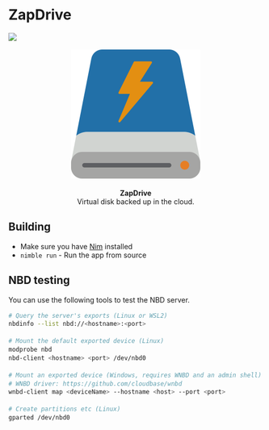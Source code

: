 # ZapDrive

![](https://img.shields.io/badge/status-incomplete-lightgrey.svg)

<div align="center">
    <img src="extra/ZapDrive.svg" />
    <br/>
    <br/>
    <b>ZapDrive</b>
    <br/>
    Virtual disk backed up in the cloud.
</div>

## Building

- Make sure you have [Nim](https://nim-lang.org) installed
- `nimble run` - Run the app from source

## NBD testing

You can use the following tools to test the NBD server.

```bash
# Query the server's exports (Linux or WSL2)
nbdinfo --list nbd://<hostname>:<port>

# Mount the default exported device (Linux)
modprobe nbd
nbd-client <hostname> <port> /dev/nbd0

# Mount an exported device (Windows, requires WNBD and an admin shell)
# WNBD driver: https://github.com/cloudbase/wnbd
wnbd-client map <deviceName> --hostname <host> --port <port>

# Create partitions etc (Linux)
gparted /dev/nbd0
```
